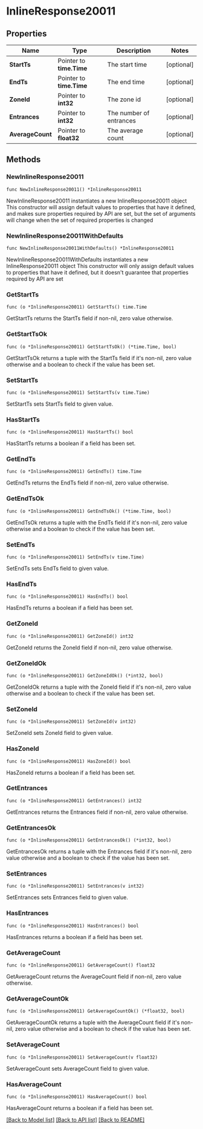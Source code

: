 # InlineResponse20011

## Properties

Name | Type | Description | Notes
------------ | ------------- | ------------- | -------------
**StartTs** | Pointer to **time.Time** | The start time | [optional] 
**EndTs** | Pointer to **time.Time** | The end time | [optional] 
**ZoneId** | Pointer to **int32** | The zone id | [optional] 
**Entrances** | Pointer to **int32** | The number of entrances | [optional] 
**AverageCount** | Pointer to **float32** | The average count | [optional] 

## Methods

### NewInlineResponse20011

`func NewInlineResponse20011() *InlineResponse20011`

NewInlineResponse20011 instantiates a new InlineResponse20011 object
This constructor will assign default values to properties that have it defined,
and makes sure properties required by API are set, but the set of arguments
will change when the set of required properties is changed

### NewInlineResponse20011WithDefaults

`func NewInlineResponse20011WithDefaults() *InlineResponse20011`

NewInlineResponse20011WithDefaults instantiates a new InlineResponse20011 object
This constructor will only assign default values to properties that have it defined,
but it doesn't guarantee that properties required by API are set

### GetStartTs

`func (o *InlineResponse20011) GetStartTs() time.Time`

GetStartTs returns the StartTs field if non-nil, zero value otherwise.

### GetStartTsOk

`func (o *InlineResponse20011) GetStartTsOk() (*time.Time, bool)`

GetStartTsOk returns a tuple with the StartTs field if it's non-nil, zero value otherwise
and a boolean to check if the value has been set.

### SetStartTs

`func (o *InlineResponse20011) SetStartTs(v time.Time)`

SetStartTs sets StartTs field to given value.

### HasStartTs

`func (o *InlineResponse20011) HasStartTs() bool`

HasStartTs returns a boolean if a field has been set.

### GetEndTs

`func (o *InlineResponse20011) GetEndTs() time.Time`

GetEndTs returns the EndTs field if non-nil, zero value otherwise.

### GetEndTsOk

`func (o *InlineResponse20011) GetEndTsOk() (*time.Time, bool)`

GetEndTsOk returns a tuple with the EndTs field if it's non-nil, zero value otherwise
and a boolean to check if the value has been set.

### SetEndTs

`func (o *InlineResponse20011) SetEndTs(v time.Time)`

SetEndTs sets EndTs field to given value.

### HasEndTs

`func (o *InlineResponse20011) HasEndTs() bool`

HasEndTs returns a boolean if a field has been set.

### GetZoneId

`func (o *InlineResponse20011) GetZoneId() int32`

GetZoneId returns the ZoneId field if non-nil, zero value otherwise.

### GetZoneIdOk

`func (o *InlineResponse20011) GetZoneIdOk() (*int32, bool)`

GetZoneIdOk returns a tuple with the ZoneId field if it's non-nil, zero value otherwise
and a boolean to check if the value has been set.

### SetZoneId

`func (o *InlineResponse20011) SetZoneId(v int32)`

SetZoneId sets ZoneId field to given value.

### HasZoneId

`func (o *InlineResponse20011) HasZoneId() bool`

HasZoneId returns a boolean if a field has been set.

### GetEntrances

`func (o *InlineResponse20011) GetEntrances() int32`

GetEntrances returns the Entrances field if non-nil, zero value otherwise.

### GetEntrancesOk

`func (o *InlineResponse20011) GetEntrancesOk() (*int32, bool)`

GetEntrancesOk returns a tuple with the Entrances field if it's non-nil, zero value otherwise
and a boolean to check if the value has been set.

### SetEntrances

`func (o *InlineResponse20011) SetEntrances(v int32)`

SetEntrances sets Entrances field to given value.

### HasEntrances

`func (o *InlineResponse20011) HasEntrances() bool`

HasEntrances returns a boolean if a field has been set.

### GetAverageCount

`func (o *InlineResponse20011) GetAverageCount() float32`

GetAverageCount returns the AverageCount field if non-nil, zero value otherwise.

### GetAverageCountOk

`func (o *InlineResponse20011) GetAverageCountOk() (*float32, bool)`

GetAverageCountOk returns a tuple with the AverageCount field if it's non-nil, zero value otherwise
and a boolean to check if the value has been set.

### SetAverageCount

`func (o *InlineResponse20011) SetAverageCount(v float32)`

SetAverageCount sets AverageCount field to given value.

### HasAverageCount

`func (o *InlineResponse20011) HasAverageCount() bool`

HasAverageCount returns a boolean if a field has been set.


[[Back to Model list]](../README.md#documentation-for-models) [[Back to API list]](../README.md#documentation-for-api-endpoints) [[Back to README]](../README.md)


